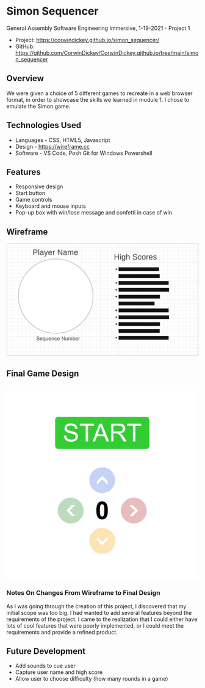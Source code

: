 # Simon Sequencer
General Assembly Software Engineering Immersive, 1-19-2021 - Project 1
* Project: https://corwindickey.github.io/simon_sequencer/
* GitHub: https://github.com/CorwinDickey/CorwinDickey.github.io/tree/main/simon_sequencer

## Overview
We were given a choice of 5 different games to recreate in a web browser format, in order to showcase the skills we learned in module 1. I chose to emulate the Simon game.

## Technologies Used
* Languages - CSS, HTML5, Javascript
* Design - https://wireframe.cc
* Software - VS Code, Posh Git for Windows Powershell

## Features
* Responsive design
* Start button
* Game controls
* Keyboard and mouse inputs
* Pop-up box with win/lose message and confetti in case of win

## Wireframe
![project wireframe](https://github.com/CorwinDickey/CorwinDickey.github.io/blob/main/simon_sequencer/img/wireframe.JPG)

## Final Game Design
![final game design](https://github.com/CorwinDickey/CorwinDickey.github.io/blob/main/simon_sequencer/img/final-product.JPG)

### Notes On Changes From Wireframe to Final Design
As I was going through the creation of this project, I discovered that my initial scope was too big. I had wanted to add several features beyond the requirements of the project. I came to the realization that I could either have lots of cool features that were poorly implemented, or I could meet the requirements and provide a refined product.

## Future Development
* Add sounds to cue user
* Capture user name and high score
* Allow user to choose difficulty (how many rounds in a game)